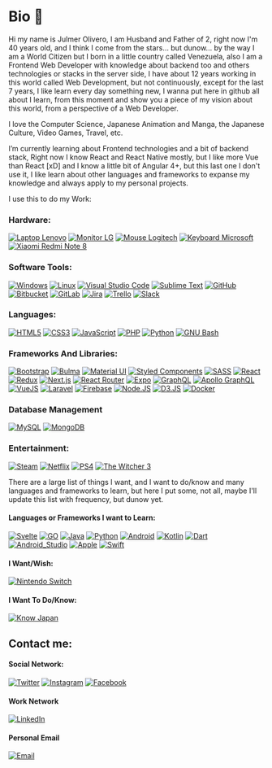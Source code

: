 # Bio 👋
Hi my name is Julmer Olivero, I am Husband and Father of 2, right now I'm 40 years old, and I think I come from the stars... but dunow... by the way I am a World Citizen but I born in a little country called Venezuela, also I am a Frontend Web Developer with knowledge about backend too and others technologies or stacks in the server side, I have about 12 years working in this world called Web Development, but not continuously, except for the last 7 years, I like learn every day something new, I wanna put here in github all about I learn, from this moment and show you a piece of my vision about this world, from a perspective of a Web Developer.

I love the Computer Science, Japanese Animation and Manga, the Japanese Culture, Video Games, Travel, etc.

I’m currently learning about Frontend technologies and a bit of backend stack, Right now I know React and React Native mostly, but I like more Vue than React [xD] and I know a little bit of Angular 4+, but this last one I don't use it, I like learn about other languages and frameworks to expanse my knowledge and always apply to my personal projects.

I use this to do my Work:

### Hardware:
[![Laptop Lenovo](https://img.shields.io/badge/Lenovo_IdeaPad_FLEX_4-E2231A?style=for-the-badge&logo=lenovo&logoColor=white&labelColor=101010)]()
[![Monitor LG](https://img.shields.io/badge/Monitor_LG_24"-A50034?style=for-the-badge&logo=lg&logoColor=white&labelColor=101010)]()
[![Mouse Logitech](https://img.shields.io/badge/Mouse_Logitech_Wireless_M705-00B8FC?style=for-the-badge&logo=logitech&logoColor=white&labelColor=101010)]()
[![Keyboard Microsoft](https://img.shields.io/badge/Keyboard_Microsoft_3000-666666?style=for-the-badge&logo=microsoft&logoColor=white&labelColor=101010)]()
[![Xiaomi Redmi Note 8](https://img.shields.io/badge/Xiaomi_Redmi_Note_8-FA6709?style=for-the-badge&logo=xiaomi&logoColor=white&labelColor=101010)]()

### Software Tools:
[![Windows](https://img.shields.io/badge/Windows-0078D6?style=for-the-badge&logo=windows&logoColor=white&labelColor=101010)]()
[![Linux](https://img.shields.io/badge/Linux-FCC624?style=for-the-badge&logo=linux&logoColor=white&labelColor=101010)]()
[![Visual Studio Code](https://img.shields.io/badge/Visual_Studio_Code-007ACC?style=for-the-badge&logo=visual%20studio%20code&logoColor=white&labelColor=101010)]()
[![Sublime Text](https://img.shields.io/badge/Sublime_Text-FF9800?style=for-the-badge&logo=sublime%20text&logoColor=white&labelColor=101010)]()
[![GitHub](https://img.shields.io/badge/GitHub-181717?style=for-the-badge&logo=github&logoColor=white&labelColor=101010)]()
[![Bitbucket](https://img.shields.io/badge/Bitbucket-0052CC?style=for-the-badge&logo=bitbucket&logoColor=white&labelColor=101010)]()
[![GitLab](https://img.shields.io/badge/GitLab-FCA121?style=for-the-badge&logo=gitlab&logoColor=white&labelColor=101010)]()
[![Jira](https://img.shields.io/badge/Jira-0052CC?style=for-the-badge&logo=jira&logoColor=white&labelColor=101010)]()
[![Trello](https://img.shields.io/badge/Trello-0079BF?style=for-the-badge&logo=trello&logoColor=white&labelColor=101010)]()
[![Slack](https://img.shields.io/badge/Slack-4A154B?style=for-the-badge&logo=slack&logoColor=white&labelColor=101010)]()

### Languages:
[![HTML5](https://img.shields.io/badge/HTML5-E34F26?style=for-the-badge&logo=html5&logoColor=white&labelColor=101010)]()
[![CSS3](https://img.shields.io/badge/CSS3-1572B6?style=for-the-badge&logo=css3&logoColor=white&labelColor=101010)]()
[![JavaScript](https://img.shields.io/badge/JavaScript-yellow?style=for-the-badge&logo=javascript&logoColor=white&labelColor=101010)]()
[![PHP](https://img.shields.io/badge/PHP-7.3-9cf?style=for-the-badge&logo=php&logoColor=white&labelColor=101010)]()
[![Python](https://img.shields.io/badge/Python-3776AB?style=for-the-badge&logo=python&logoColor=white&labelColor=101010)]()
[![GNU Bash](https://img.shields.io/badge/GNU_Bash-4EAA25?style=for-the-badge&logo=gnu%20bash&logoColor=white&labelColor=101010)]()

### Frameworks And Libraries:
[![Bootstrap](https://img.shields.io/badge/Bootstrap-563D7C?style=for-the-badge&logo=bootstrap&logoColor=white&labelColor=101010)]()
[![Bulma](https://img.shields.io/badge/Bulma-00D1B2?style=for-the-badge&logo=bulma&logoColor=white&labelColor=101010)]()
[![Material UI](https://img.shields.io/badge/Material_UI-0081CB?style=for-the-badge&logo=material-ui&logoColor=white&labelColor=101010)]()
[![Styled Components](https://img.shields.io/badge/Styled_Components-DB7093?style=for-the-badge&logo=styled-components&logoColor=white&labelColor=101010)]()
[![SASS](https://img.shields.io/badge/SASS-CC6699?style=for-the-badge&logo=sass&logoColor=white&labelColor=101010)]()
[![React](https://img.shields.io/badge/React-blue?style=for-the-badge&logo=react&logoColor=white&labelColor=101010)]()
[![Redux](https://img.shields.io/badge/Redux-764ABC?style=for-the-badge&logo=redux&logoColor=white&labelColor=101010)]()
[![Next.js](https://img.shields.io/badge/Next.js-000?style=for-the-badge&logo=next.js&logoColor=white&labelColor=101010)]()
[![React Router](https://img.shields.io/badge/React_Router-CA4245?style=for-the-badge&logo=react%20router&logoColor=white&labelColor=101010)]()
[![Expo](https://img.shields.io/badge/Expo-000020?style=for-the-badge&logo=expo&logoColor=white&labelColor=101010)]()
[![GraphQL](https://img.shields.io/badge/GraphQL-E10098?style=for-the-badge&logo=graphql&logoColor=white&labelColor=101010)]()
[![Apollo GraphQL](https://img.shields.io/badge/Apollo_GraphQL-311C87?style=for-the-badge&logo=apollo%20graphql&logoColor=white&labelColor=101010)]()
[![VueJS](https://img.shields.io/badge/VueJS-green?style=for-the-badge&logo=vue.js&logoColor=white&labelColor=101010)]()
[![Laravel](https://img.shields.io/badge/Laravel-7-red?style=for-the-badge&logo=Laravel&logoColor=white&labelColor=101010)]()
[![Firebase](https://img.shields.io/badge/Firebase-FFCA28?style=for-the-badge&logo=firebase&logoColor=white&labelColor=101010)]()
[![Node.JS](https://img.shields.io/badge/Node.JS-339933?style=for-the-badge&logo=node.js&logoColor=white&labelColor=101010)]()
[![D3.JS](https://img.shields.io/badge/D3.JS-F9A03C?style=for-the-badge&logo=d3.js&logoColor=white&labelColor=101010)]()
[![Docker](https://img.shields.io/badge/Docker-2496ED?style=for-the-badge&logo=docker&logoColor=white&labelColor=101010)]()


### Database Management
[![MySQL](https://img.shields.io/badge/MySQL-4479A1?style=for-the-badge&logo=mysql&logoColor=white&labelColor=101010)]()
[![MongoDB](https://img.shields.io/badge/MongoDB-47A248?style=for-the-badge&logo=mongodb&logoColor=white&labelColor=101010)]()


### Entertainment:
[![Steam](https://img.shields.io/badge/Steam-000?style=for-the-badge&logo=steam&logoColor=white&labelColor=101010)]()
[![Netflix](https://img.shields.io/badge/Netflix-E50914?style=for-the-badge&logo=netflix&logoColor=white&labelColor=101010)]()
[![PS4](https://img.shields.io/badge/PS4-003791?style=for-the-badge&logo=playstation%204&logoColor=white&labelColor=101010)]()
[![The Witcher 3](https://img.shields.io/badge/The_Witcher_3-DC0D15?style=for-the-badge&logo=cd%20projekt&logoColor=white&labelColor=101010)]()


There are a large list of things I want, and I want to do/know and many languages and frameworks to learn, but here I put some, not all, maybe I'll update this list with frequency, but dunow yet.

#### Languages or Frameworks I want to Learn:
[![Svelte](https://img.shields.io/badge/Svelte-FF3E00?style=for-the-badge&logo=svelte&logoColor=white&labelColor=101010)]()
[![GO](https://img.shields.io/badge/Go-00ADD8?style=for-the-badge&logo=go&logoColor=white&labelColor=101010)]()
[![Java](https://img.shields.io/badge/Java-007396?style=for-the-badge&logo=java&logoColor=white&labelColor=101010)]()
[![Python](https://img.shields.io/badge/Python-3776AB?style=for-the-badge&logo=python&logoColor=white&labelColor=101010)]()
[![Android](https://img.shields.io/badge/Android-3DDC84?style=for-the-badge&logo=android&logoColor=white&labelColor=101010)]()
[![Kotlin](https://img.shields.io/badge/Kotlin-0095D5?style=for-the-badge&logo=kotlin&logoColor=white&labelColor=101010)]()
[![Dart](https://img.shields.io/badge/Dart-0175C2?style=for-the-badge&logo=dart&logoColor=white&labelColor=101010)]()
[![Android_Studio](https://img.shields.io/badge/Android_Studio-3DDC84?style=for-the-badge&logo=android-studio&logoColor=white&labelColor=101010)]()
[![Apple](https://img.shields.io/badge/iOS-999999?style=for-the-badge&logo=apple&logoColor=white&labelColor=101010)]()
[![Swift](https://img.shields.io/badge/Swift-FA7343?style=for-the-badge&logo=swift&logoColor=white&labelColor=101010)]()

#### I Want/Wish:
[![Nintendo Switch](https://img.shields.io/badge/Nintendo_Switch-E60012?style=for-the-badge&logo=nintendo%20switch&logoColor=white&labelColor=101010)]()

#### I Want To Do/Know:
[![Know Japan](https://img.shields.io/badge/Know_Japan-B41717?style=for-the-badge&logo=jinja&logoColor=white&labelColor=101010)]()


## Contact me:

#### Social Network:
[![Twitter](https://img.shields.io/badge/Twitter-@craftersama-1DA1F2?style=for-the-badge&logo=twitter&logoColor=white&labelColor=101010)](https://twitter.com/craftersama)
[![Instagram](https://img.shields.io/badge/Instagram-@craftersama-E4405F?style=for-the-badge&logo=instagram&logoColor=white&labelColor=101010)](https://instagram.com/craftersama)
[![Facebook](https://img.shields.io/badge/Facebook-@craftersama-1877F2?style=for-the-badge&logo=facebook&logoColor=white&labelColor=101010)](https://facebook.com/craftersama)

#### Work Network
[![LinkedIn](https://img.shields.io/badge/LinkedIn-Julmer_Olivero-0077B5?style=for-the-badge&logo=linkedin&logoColor=white&labelColor=101010)](https://www.linkedin.com/in/julmerolivero/)

#### Personal Email
[![Email](https://img.shields.io/badge/jolivero.03@gmail.com-my_personal_email_-D14836?style=for-the-badge&logo=gmail&logoColor=white&labelColor=101010)](mailto:jolivero.03@gmail.com)
